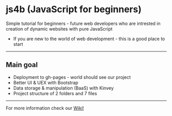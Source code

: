 # js4b (JavaScript for beginners) 
Simple tutorial for beginners - future web developers who are intrested in creation of dynamic websites with pure JavaScript
- If you are new to the world of web development - this is a good place to start
***
## Main goal
- Deployment to gh-pages - world should see our project
- Better UI & UEX with Bootstrap
- Data storage & manipulation (BaaS) with Kinvey
- Project structure of 2 folders and 7 files
***

For more information check our [Wiki!](https://github.com/BaiGanio/js4b/wiki)
